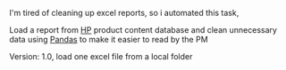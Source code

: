 I'm tired of cleaning up excel reports, so i automated this task,

Load a report from [HP](https://www.hp.com/) product content database and clean unnecessary data using [Pandas](https://pandas.pydata.org/) to make it easier to read by the PM

Version: 1.0, load one excel file from a local folder